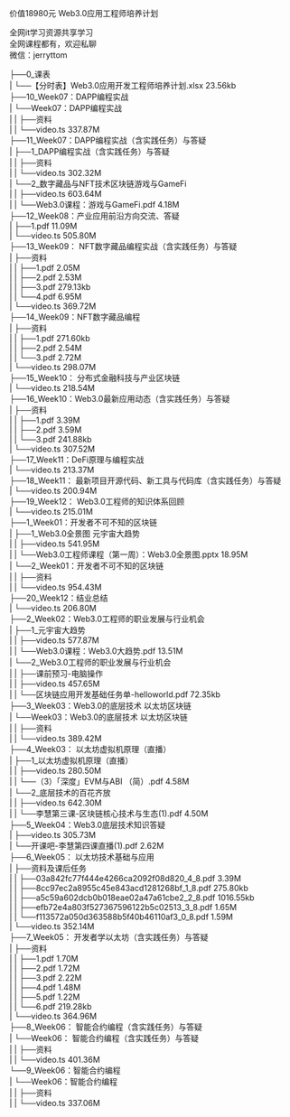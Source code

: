 价值18980元 Web3.0应用工程师培养计划

全网it学习资源共享学习<br>全网课程都有，欢迎私聊<br>微信：jerryttom<br>

├──0_课表<br> | └──【分时表】Web3.0应用开发工程师培养计划.xlsx 23.56kb<br> ├──10_Week07：DAPP编程实战<br> | └──Week07：DAPP编程实战<br> | | ├──资料<br> | | └──video.ts 337.87M<br> ├──11_Week07：DAPP编程实战（含实践任务）与答疑<br> | ├──1_DAPP编程实战（含实践任务）与答疑<br> | | ├──资料<br> | | └──video.ts 302.32M<br> | └──2_数字藏品与NFT技术区块链游戏与GameFi<br> | | ├──video.ts 603.64M<br> | | └──Web3.0课程：游戏与GameFi.pdf 4.18M<br> ├──12_Week08：产业应用前沿方向交流、答疑<br> | ├──1.pdf 11.09M<br> | └──video.ts 505.80M<br> ├──13_Week09： NFT数字藏品编程实战（含实践任务）与答疑<br> | ├──资料<br> | | ├──1.pdf 2.05M<br> | | ├──2.pdf 2.53M<br> | | ├──3.pdf 279.13kb<br> | | └──4.pdf 6.95M<br> | └──video.ts 369.72M<br> ├──14_Week09：NFT数字藏品编程<br> | ├──资料<br> | | ├──1.pdf 271.60kb<br> | | ├──2.pdf 2.54M<br> | | └──3.pdf 2.72M<br> | └──video.ts 298.07M<br> ├──15_Week10： 分布式金融科技与产业区块链<br> | └──video.ts 218.54M<br> ├──16_Week10：Web3.0最新应用动态（含实践任务）与答疑<br> | ├──资料<br> | | ├──1.pdf 3.39M<br> | | ├──2.pdf 3.59M<br> | | └──3.pdf 241.88kb<br> | └──video.ts 307.52M<br> ├──17_Week11：DeFi原理与编程实战<br> | └──video.ts 213.37M<br> ├──18_Week11： 最新项目开源代码、新工具与代码库（含实践任务）与答疑<br> | └──video.ts 200.94M<br> ├──19_Week12： Web3.0工程师的知识体系回顾<br> | └──video.ts 215.01M<br> ├──1_Week01：开发者不可不知的区块链<br> | ├──1_Web3.0全景图 元宇宙大趋势<br> | | ├──video.ts 541.95M<br> | | └──Web3.0工程师课程（第一周）：Web3.0全景图.pptx 18.95M<br> | └──2_Week01：开发者不可不知的区块链<br> | | ├──资料<br> | | └──video.ts 954.43M<br> ├──20_Week12：结业总结<br> | └──video.ts 206.80M<br> ├──2_Week02：Web3.0工程师的职业发展与行业机会<br> | ├──1_元宇宙大趋势<br> | | ├──video.ts 577.87M<br> | | └──Web3.0课程：Web3.0大趋势.pdf 13.51M<br> | └──2_Web3.0工程师的职业发展与行业机会<br> | | ├──课前预习-电脑操作<br> | | ├──video.ts 457.65M<br> | | └──区块链应用开发基础任务单-helloworld.pdf 72.35kb<br> ├──3_Week03：Web3.0的底层技术 以太坊区块链<br> | └──Week03：Web3.0的底层技术 以太坊区块链<br> | | ├──资料<br> | | └──video.ts 389.42M<br> ├──4_Week03： 以太坊虚拟机原理（直播）<br> | ├──1_以太坊虚拟机原理（直播）<br> | | ├──video.ts 280.50M<br> | | └──（3）「深度」EVM与ABI （简）.pdf 4.58M<br> | └──2_底层技术的百花齐放<br> | | ├──video.ts 642.30M<br> | | └──李慧第三课-区块链核心技术与生态(1).pdf 4.50M<br> ├──5_Week04：Web3.0底层技术知识答疑<br> | ├──video.ts 305.73M<br> | └──开课吧-李慧第四课直播(1).pdf 2.62M<br> ├──6_Week05： 以太坊技术基础与应用<br> | ├──资料及课后任务<br> | | ├──03a842fc77f444e4266ca2092f08d820_4_8.pdf 3.39M<br> | | ├──8cc97ec2a8955c45e843acd1281268bf_1_8.pdf 275.80kb<br> | | ├──a5c59a602dcb0b018eae02a47a61cbe2_2_8.pdf 1016.55kb<br> | | ├──efb72e4a803f527367596122b5c02513_3_8.pdf 1.65M<br> | | └──f113572a050d363588b5f40b46110af3_0_8.pdf 1.59M<br> | └──video.ts 352.14M<br> ├──7_Week05： 开发者学以太坊（含实践任务）与答疑<br> | ├──资料<br> | | ├──1.pdf 1.70M<br> | | ├──2.pdf 1.72M<br> | | ├──3.pdf 2.22M<br> | | ├──4.pdf 1.48M<br> | | ├──5.pdf 1.22M<br> | | └──6.pdf 219.28kb<br> | └──video.ts 364.96M<br> ├──8_Week06： 智能合约编程（含实践任务）与答疑<br> | └──Week06： 智能合约编程（含实践任务）与答疑<br> | | ├──资料<br> | | └──video.ts 401.36M<br> └──9_Week06：智能合约编程<br> | └──Week06：智能合约编程<br> | | ├──资料<br> | | └──video.ts 337.06M
